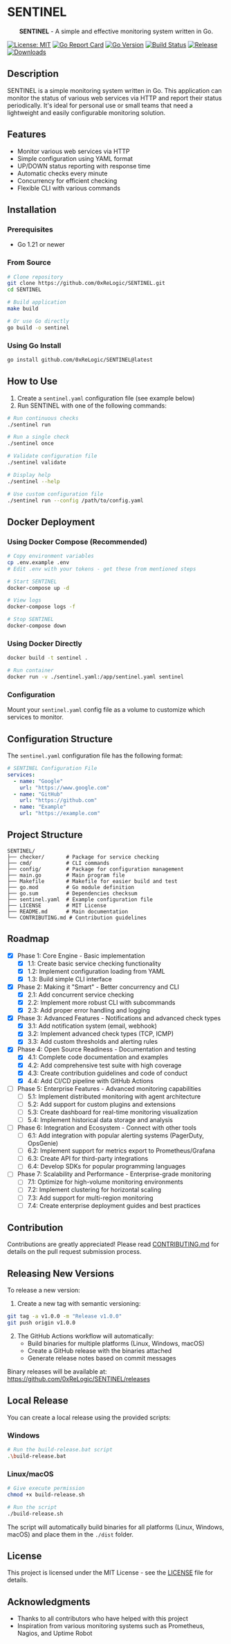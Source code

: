 # SENTINEL

<div align="center">
  <p><strong>SENTINEL</strong> - A simple and effective monitoring system written in Go.</p>
</div>

[![License: MIT](https://img.shields.io/badge/License-MIT-yellow.svg)](https://opensource.org/licenses/MIT)
[![Go Report Card](https://goreportcard.com/badge/github.com/0xReLogic/SENTINEL)](https://goreportcard.com/report/github.com/0xReLogic/SENTINEL)
[![Go Version](https://img.shields.io/github/go-mod/go-version/0xReLogic/SENTINEL)](https://github.com/0xReLogic/SENTINEL)
[![Build Status](https://img.shields.io/github/actions/workflow/status/0xReLogic/SENTINEL/go.yml?branch=main)](https://github.com/0xReLogic/SENTINEL/actions)
[![Release](https://img.shields.io/github/v/release/0xReLogic/SENTINEL)](https://github.com/0xReLogic/SENTINEL/releases)
[![Downloads](https://img.shields.io/github/downloads/0xReLogic/SENTINEL/total)](https://github.com/0xReLogic/SENTINEL/releases)

## Description

SENTINEL is a simple monitoring system written in Go. This application can monitor the status of various web services via HTTP and report their status periodically. It's ideal for personal use or small teams that need a lightweight and easily configurable monitoring solution.

## Features

- Monitor various web services via HTTP
- Simple configuration using YAML format
- UP/DOWN status reporting with response time
- Automatic checks every minute
- Concurrency for efficient checking
- Flexible CLI with various commands

## Installation

### Prerequisites

- Go 1.21 or newer

### From Source

```bash
# Clone repository
git clone https://github.com/0xReLogic/SENTINEL.git
cd SENTINEL

# Build application
make build

# Or use Go directly
go build -o sentinel
```

### Using Go Install

```bash
go install github.com/0xReLogic/SENTINEL@latest
```

## How to Use

1. Create a `sentinel.yaml` configuration file (see example below)
2. Run SENTINEL with one of the following commands:

```bash
# Run continuous checks
./sentinel run

# Run a single check
./sentinel once

# Validate configuration file
./sentinel validate

# Display help
./sentinel --help

# Use custom configuration file
./sentinel run --config /path/to/config.yaml
```

## Docker Deployment

### Using Docker Compose (Recommended)
```bash
# Copy environment variables
cp .env.example .env
# Edit .env with your tokens - get these from mentioned steps 

# Start SENTINEL
docker-compose up -d

# View logs
docker-compose logs -f

# Stop SENTINEL
docker-compose down
```

### Using Docker Directly
```bash
docker build -t sentinel .

# Run container
docker run -v ./sentinel.yaml:/app/sentinel.yaml sentinel
```

### Configuration
Mount your `sentinel.yaml` config file as a volume to customize which services to monitor.

## Configuration Structure

The `sentinel.yaml` configuration file has the following format:

```yaml
# SENTINEL Configuration File
services:
  - name: "Google"
    url: "https://www.google.com"
  - name: "GitHub"
    url: "https://github.com"
  - name: "Example"
    url: "https://example.com"
```

## Project Structure

```
SENTINEL/
├── checker/       # Package for service checking
├── cmd/           # CLI commands
├── config/        # Package for configuration management
├── main.go        # Main program file
├── Makefile       # Makefile for easier build and test
├── go.mod         # Go module definition
├── go.sum         # Dependencies checksum
├── sentinel.yaml  # Example configuration file
├── LICENSE        # MIT License
├── README.md      # Main documentation
└── CONTRIBUTING.md # Contribution guidelines
```

## Roadmap

- [x] Phase 1: Core Engine - Basic implementation
  - [x] 1.1: Create basic service checking functionality
  - [x] 1.2: Implement configuration loading from YAML
  - [x] 1.3: Build simple CLI interface

- [x] Phase 2: Making it "Smart" - Better concurrency and CLI
  - [x] 2.1: Add concurrent service checking
  - [x] 2.2: Implement more robust CLI with subcommands
  - [x] 2.3: Add proper error handling and logging

- [x] Phase 3: Advanced Features - Notifications and advanced check types
  - [x] 3.1: Add notification system (email, webhook)
  - [x] 3.2: Implement advanced check types (TCP, ICMP)
  - [x] 3.3: Add custom thresholds and alerting rules

- [x] Phase 4: Open Source Readiness - Documentation and testing
  - [x] 4.1: Complete code documentation and examples
  - [x] 4.2: Add comprehensive test suite with high coverage
  - [x] 4.3: Create contribution guidelines and code of conduct
  - [x] 4.4: Add CI/CD pipeline with GitHub Actions

- [ ] Phase 5: Enterprise Features - Advanced monitoring capabilities
  - [ ] 5.1: Implement distributed monitoring with agent architecture
  - [ ] 5.2: Add support for custom plugins and extensions
  - [ ] 5.3: Create dashboard for real-time monitoring visualization
  - [ ] 5.4: Implement historical data storage and analysis

- [ ] Phase 6: Integration and Ecosystem - Connect with other tools
  - [ ] 6.1: Add integration with popular alerting systems (PagerDuty, OpsGenie)
  - [ ] 6.2: Implement support for metrics export to Prometheus/Grafana
  - [ ] 6.3: Create API for third-party integrations
  - [ ] 6.4: Develop SDKs for popular programming languages

- [ ] Phase 7: Scalability and Performance - Enterprise-grade monitoring
  - [ ] 7.1: Optimize for high-volume monitoring environments
  - [ ] 7.2: Implement clustering for horizontal scaling
  - [ ] 7.3: Add support for multi-region monitoring
  - [ ] 7.4: Create enterprise deployment guides and best practices

## Contribution

Contributions are greatly appreciated! Please read [CONTRIBUTING.md](CONTRIBUTING.md) for details on the pull request submission process.

## Releasing New Versions

To release a new version:

1. Create a new tag with semantic versioning:
```bash
git tag -a v1.0.0 -m "Release v1.0.0"
git push origin v1.0.0
```

2. The GitHub Actions workflow will automatically:
   - Build binaries for multiple platforms (Linux, Windows, macOS)
   - Create a GitHub release with the binaries attached
   - Generate release notes based on commit messages

Binary releases will be available at: https://github.com/0xReLogic/SENTINEL/releases

## Local Release

You can create a local release using the provided scripts:

### Windows
```bash
# Run the build-release.bat script
.\build-release.bat
```

### Linux/macOS
```bash
# Give execute permission
chmod +x build-release.sh

# Run the script
./build-release.sh
```

The script will automatically build binaries for all platforms (Linux, Windows, macOS) and place them in the `./dist` folder.
## License

This project is licensed under the MIT License - see the [LICENSE](LICENSE) file for details.

## Acknowledgments

- Thanks to all contributors who have helped with this project
- Inspiration from various monitoring systems such as Prometheus, Nagios, and Uptime Robot
